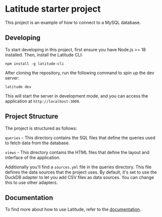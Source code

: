 # Latitude starter project

This project is an example of how to connect to a MySQL database.

## Developing

To start developing in this project, first ensure you have Node.js >= 18 installed. Then, install the Latitude CLI:

```
npm install -g latitude-cli
```

After cloning the repository, run the following command to spin up the dev server:

```
latitude dev
```

This will start the server in development mode, and you can access the application at `http://localhost:3000`.

## Project Structure

The project is structured as follows:

`queries` - This directory contains the SQL files that define the queries used to fetch data from the database.

`views` - This directory contains the HTML files that define the layout and interface of the application.

Additionally you'll find a `sources.yml` file in the queries directory. This file defines the data sources that the project uses. By default, it's set to use the DuckDB adapter to let you add CSV files as data sources. You can change this to use other adapters.

## Documentation

To find more about how to use Latitude, refer to the [documentation](https://docs.latitude.so).
